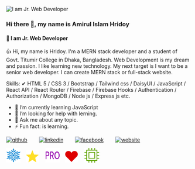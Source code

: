 ![ I am Jr. Web Developer]('https://amirulislamhridoy.netlify.app/')
### Hi there 👋, my name is Amirul Islam Hridoy
#### 🤨 I am Jr. Web Developer

👍 Hi, my name is Hridoy. I'm a MERN stack developer and a student of Govt. Titumir College in Dhaka, Bangladesh. Web Development is my dream and passion. I like learning new technology. My next target is I want to be a senior web developer. I can create MERN stack or full-stack website.

Skills: ✔ HTML 5 / CSS 3 / Bootstrap / Tailwind css / DaisyUI / JavaScript / React API / React Router / Firebase / Firebase Hooks / Authentication / Authorization / MongoDB / Node js / Express js etc.

- 🌱 I’m currently learning JavaScript 
- 🤔 I’m looking for help with lerning. 
- 💬 Ask me about any topic. 
- ⚡ Fun fact: is learning. 


[<img src='https://cdn.jsdelivr.net/npm/simple-icons@3.0.1/icons/github.svg' alt='github' height='40'>](https://github.com/https://github.com/amirulislamhridoy)    [<img src='https://cdn.jsdelivr.net/npm/simple-icons@3.0.1/icons/linkedin.svg' alt='linkedin' height='40'>](https://www.linkedin.com/in/https://www.linkedin.com/in/amirul-islam-hridoy//)    [<img src='https://cdn.jsdelivr.net/npm/simple-icons@3.0.1/icons/facebook.svg' alt='facebook' height='40'>](https://www.facebook.com/https://www.facebook.com/hridoyhussain786/)    [<img src='https://cdn.jsdelivr.net/npm/simple-icons@3.0.1/icons/icloud.svg' alt='website' height='40'>](https://gleaming-madeleine-230e9a.netlify.app/)  

<a href='https://archiveprogram.github.com/'><img src='https://raw.githubusercontent.com/acervenky/animated-github-badges/master/assets/acbadge.gif' width='40' height='40'></a> <a href='https://stars.github.com/'><img src='https://raw.githubusercontent.com/acervenky/animated-github-badges/master/assets/starbadge.gif' width='35' height='35'></a>  <a href='https://github.com/pricing'><img src='https://raw.githubusercontent.com/acervenky/animated-github-badges/master/assets/pro.gif' width='40' height='40'></a> <a href='https://docs.github.com/en/github/supporting-the-open-source-community-with-github-sponsors'><img src='https://raw.githubusercontent.com/acervenky/animated-github-badges/master/assets/sponsorbadge.gif' width='35' height='35'></a>  <a href='https://docs.github.com/en/developers'><img src='https://raw.githubusercontent.com/acervenky/animated-github-badges/master/assets/devbadge.gif' width='40' height='40'></a> 

